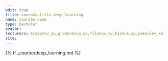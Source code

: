 ```yaml
---
edit: true
title: courses.title.deep_learning
name: courses.name
type: bachelor
avatar:
lecturers: kropotov_da,grebenkova_os,filatov_av,bishuk_ay,yakovlev_kd
site: 
---
```


{% tf _course/deep_learning.md %}
